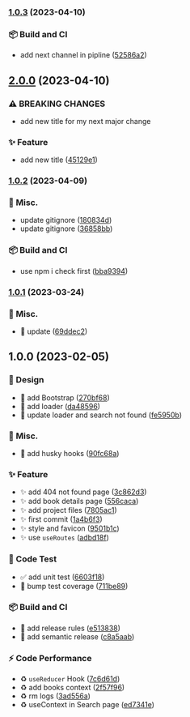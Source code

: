 ### [1.0.3](https://github.com/tomavic/myreads-tracker-nx-react-semantic/compare/v1.0.2...v1.0.3) (2023-04-10)

### 📦️ Build and CI

- add next channel in pipline ([52586a2](https://github.com/tomavic/myreads-tracker-nx-react-semantic/commit/52586a21d233c21781d6ffe321eee4a0aa983400))

## [2.0.0](https://github.com/tomavic/myreads-tracker-nx-react-semantic/compare/v1.0.2...v2.0.0) (2023-04-10)

### ⚠ BREAKING CHANGES

- add new title for my next major change

### ✨ Feature

- add new title ([45129e1](https://github.com/tomavic/myreads-tracker-nx-react-semantic/commit/45129e15d7febdd704a2e53db65178b10c1902a0))

### [1.0.2](https://github.com/tomavic/myreads-tracker-nx-react-semantic/compare/v1.0.1...v1.0.2) (2023-04-09)

### 🔨 Misc.

- update gitignore ([180834d](https://github.com/tomavic/myreads-tracker-nx-react-semantic/commit/180834d499303cbe528c279cbd2706de96939041))
- update gitignore ([36858bb](https://github.com/tomavic/myreads-tracker-nx-react-semantic/commit/36858bb801314cf4aa19fd4ed78cbdddc61c11d1))

### 📦️ Build and CI

- use npm i check first ([bba9394](https://github.com/tomavic/myreads-tracker-nx-react-semantic/commit/bba939472eee3db2cac79abfc4d96ea8628c3a81))

### [1.0.1](https://github.com/tomavic/myreads-tracker/compare/v1.0.0...v1.0.1) (2023-03-24)

### 🔨 Misc.

- :hammer: update ([69ddec2](https://github.com/tomavic/myreads-tracker/commit/69ddec23b8c8cd1967618fb5e1555e80be37c390))

## 1.0.0 (2023-02-05)

### 💄 Design

- :lipstick: add Bootstrap ([270bf68](https://github.com/tomavic/myreads-tracker/commit/270bf685d8821a1087c800731f1f67fe980789ce))
- :lipstick: add loader ([da48596](https://github.com/tomavic/myreads-tracker/commit/da48596ea51e3909c55395b69ccc3fca2a2fd23a))
- :lipstick: update loader and search not found ([fe5950b](https://github.com/tomavic/myreads-tracker/commit/fe5950b0551280aeca4928545b887eaf6eaab3eb))

### 🔨 Misc.

- 🔨 add husky hooks ([90fc68a](https://github.com/tomavic/myreads-tracker/commit/90fc68aaf0aa847c00e0ed040275c9989c72aa24))

### ✨ Feature

- :sparkles: add 404 not found page ([3c862d3](https://github.com/tomavic/myreads-tracker/commit/3c862d39c7723715b2397908ab63b7d154d1daf6))
- :sparkles: add book details page ([556caca](https://github.com/tomavic/myreads-tracker/commit/556caca2e4086330cc9c2fe95fa94db3f1871491))
- :sparkles: add project files ([7805ac1](https://github.com/tomavic/myreads-tracker/commit/7805ac18bf1eee3da4549fb935cf2c943c217a86))
- :sparkles: first commit ([1a4b6f3](https://github.com/tomavic/myreads-tracker/commit/1a4b6f3b0fc33c94f78598aa3558daf2b4b06516))
- :sparkles: style and favicon ([9501b1c](https://github.com/tomavic/myreads-tracker/commit/9501b1c7f0a19814129c8f73952d475bc377d3c6))
- :sparkles: use `useRoutes` ([adbd18f](https://github.com/tomavic/myreads-tracker/commit/adbd18f34e13f18c72388474e42af20541cb1ab5))

### 🧪 Code Test

- ✅ add unit test ([6603f18](https://github.com/tomavic/myreads-tracker/commit/6603f18e8c29995ad5e7b3ed5ba2edbd486da4e0))
- 🧪 bump test coverage ([711be89](https://github.com/tomavic/myreads-tracker/commit/711be8939f4f8e55d91bbd4efae6ec3bd3e22023))

### 📦️ Build and CI

- 🚀 add release rules ([e513838](https://github.com/tomavic/myreads-tracker/commit/e513838e8c6dd997ed475db2eef17dc32a6b73e4))
- 🚀 add semantic release ([c8a5aab](https://github.com/tomavic/myreads-tracker/commit/c8a5aabc9898b0d75bd6e03cbc68621339a7613b))

### ⚡️ Code Performance

- :recycle: `useReducer` Hook ([7c6d61d](https://github.com/tomavic/myreads-tracker/commit/7c6d61d55e80c283dee526791c1592da6cb44961))
- :recycle: add books context ([2f57f96](https://github.com/tomavic/myreads-tracker/commit/2f57f966f1ecb550847d02eff8e4cc14b03dda1f))
- :recycle: rm logs ([3ad556a](https://github.com/tomavic/myreads-tracker/commit/3ad556a418d7c232b0db6ce4e390216819c1f8fe))
- :recycle: useContext in Search page ([ed7341e](https://github.com/tomavic/myreads-tracker/commit/ed7341e9cd5f5ab091ae1b50d0d82007efc31918))
